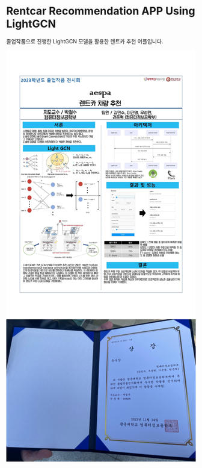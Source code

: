 # Rentcar Recommendation APP Using LightGCN

졸업작품으로 진행한 LightGCN 모델을 활용한 렌트카 추천 어플입니다.


![](/poster.jpg)
![](/KakaoTalk_20231114_152422297.jpg)

